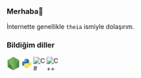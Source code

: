 ### Merhaba👋

İnternette genellikle ``theia`` ismiyle dolaşırım. 
### Bildiğim diller

<img align="left" alt="Node.js" width="30px" src="https://raw.githubusercontent.com/github/explore/main/topics/nodejs/nodejs.png" />
<img align="left" alt="Python" width="30px" src="https://raw.githubusercontent.com/github/explore/main/topics/python/python.png" />
<img align="left" alt="C#" width="30px" src="https://cdn.icon-icons.com/icons2/2415/PNG/512/csharp_original_logo_icon_146578.png" />
<img align="left" alt="C++" width="30px" src="https://img2.pngindir.com/20180408/pew/kisspng-the-c-programming-language-computer-icons-comput-programming-5acadc2dec0be9.0824244915232440779669.jpg" />
